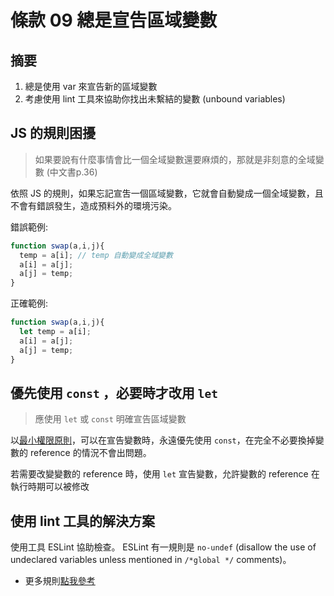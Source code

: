 # 條款 09 總是宣告區域變數

## 摘要

1. 總是使用 var 來宣告新的區域變數
2. 考慮使用 lint 工具來協助你找出未繫結的變數 (unbound variables)

## JS 的規則困擾

> 如果要說有什麼事情會比一個全域變數還要麻煩的，那就是非刻意的全域變數 (中文書p.36)

依照 JS 的規則，如果忘記宣吿一個區域變數，它就會自動變成一個全域變數，且不會有錯誤發生，造成預料外的環境污染。

錯誤範例:
```javascript
function swap(a,i,j){
  temp = a[i]; // temp 自動變成全域變數
  a[i] = a[j];
  a[j] = temp;
}
```

正確範例:
```javascript
function swap(a,i,j){
  let temp = a[i];
  a[i] = a[j];
  a[j] = temp;
}
```

## 優先使用 `const` ，必要時才改用 `let`

> 應使用 `let` 或 `const` 明確宣告區域變數

以[最小權限原則](https://zh.wikipedia.org/wiki/%E6%9C%80%E5%B0%8F%E6%9D%83%E9%99%90%E5%8E%9F%E5%88%99)，可以在宣告變數時，永遠優先使用 `const`，在完全不必要換掉變數的 reference 的情況不會出問題。

若需要改變變數的 reference 時，使用 `let` 宣告變數，允許變數的 reference 在執行時期可以被修改

## 使用 lint 工具的解決方案
使用工具 ESLint 協助檢查。
ESLint 有一規則是 `no-undef` (disallow the use of undeclared variables unless mentioned in `/*global */` comments)。
- 更多規則[點我參考](https://eslint.org/docs/rules/)